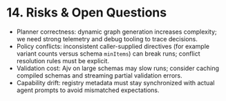 # 14. Risks & Open Questions
- Planner correctness: dynamic graph generation increases complexity; we need strong telemetry and debug tooling to trace decisions.
- Policy conflicts: inconsistent caller-supplied directives (for example variant counts versus schema `minItems`) can break runs; conflict resolution rules must be explicit.
- Validation cost: Ajv on large schemas may slow runs; consider caching compiled schemas and streaming partial validation errors.
- Capability drift: registry metadata must stay synchronized with actual agent prompts to avoid mismatched expectations.
